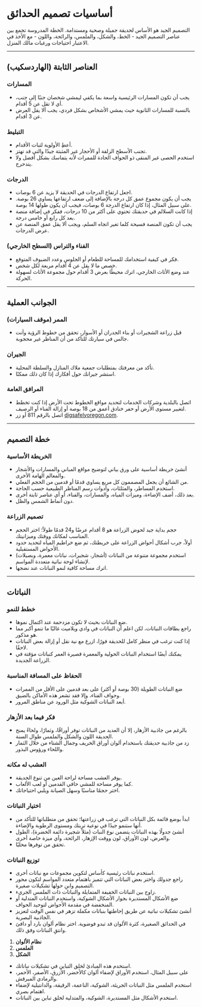 # أساسيات تصميم الحدائق

التصميم الجيد هو الأساس لحديقة جميلة وصحية ومستدامة. الخطة المدروسة تجمع بين عناصر التصميم الجيد - الخط، والشكل، والملمس، والرائحة، واللون - مع الأخذ في الاعتبار احتياجات ورغبات مالك المنزل.

---

## العناصر الثابتة (الهاردسكيب)

### المسارات

- يجب أن تكون المسارات الرئيسية واسعة بما يكفي ليمشي شخصان جنبًا إلى جنب، أي لا تقل عن 5 أقدام.
- بالنسبة للمسارات الثانوية حيث يمشي الأشخاص بشكل فردي، يجب ألا يقل العرض عن 3 أقدام.

### التبليط

- أعطِ الأولوية لثبات الأقدام.
- تجنب الأسطح الزلقة أو الأحجار غير المثبتة جيدًا والتي قد تهتز.
- استخدم الحصى غير المنقى ذو الحواف الحادة للممرات لأنه يتماسك بشكل أفضل ولا يتدحرج.

### الدرجات

- اجعل ارتفاع الدرجات في الحديقة لا يزيد عن 6 بوصات.
- يجب أن يكون مجموع عمق كل درجة بالإضافة إلى ضعف ارتفاعها يساوي 26 بوصة. على سبيل المثال، إذا كان ارتفاع الدرجة 6 بوصات، فيجب أن يكون طولها 14 بوصة.
- إذا كانت السلالم في حديقتك تحتوي على أكثر من 10 درجات، ففكر في إضافة منصة بعد كل رابع أو خامس درجة.
- يجب أن تكون المنصة فسيحة كلما تغير اتجاه السلم، ويجب ألا يقل عمق المنصة عن عرض الدرجات.

### الفناء والتراس (السطح الخارجي)

- فكر في كيفية استخدامك للمساحة للطعام أو الجلوس وعدد الضيوف المتوقع.
- خصص ما لا يقل عن 4 أقدام مربعة لكل شخص.
- عند وضع الأثاث الخارجي، اترك محيطًا بعرض 3 أقدام حول مجموعة الأثاث لسهولة الحركة.

---

## الجوانب العملية

### الممر (موقف السيارات)

- قبل زراعة الشجيرات أو بناء الجدران أو الأسوار، تحقق من خطوط الرؤية وأنت جالس في سيارتك للتأكد من أن المناظر غير محجوبة.

### الجيران

- تأكد من معرفتك بمتطلبات جمعية ملاك المنازل والسلطة المحلية.
- استشر جيرانك حول أفكارك إذا كان ذلك ممكنًا.

### المرافق العامة

- اتصل بالبلدية وشركات الخدمات لتحديد مواقع الخطوط تحت الأرض إذا كنت تخطط لتغيير مستوى الأرض أو حفر خنادق أعمق من 18 بوصة أو إزالة الفناء أو الرصيف.
- اتصل بالرقم 811 أو زر [digsafelyoregon.com](https://digsafelyoregon.com).

---

## خطة التصميم

### الخريطة الأساسية

- أنشئ خريطة أساسية على ورق بياني لتوضيح مواقع المباني والمسارات والأشجار والمعالم الهامة الأخرى.
- من الشائع أن يجعل المصممون كل مربع يساوي قدمًا أو قدمين من الحجم الفعلي.
- استخدم المساطر، والمثلثات، وأدوات رسم المناظر الطبيعية حسب الحاجة.
- بعد ذلك، أضف الإضاءة، وميزات المياه، والمسارات، والفناء، أو أي عناصر ثابتة أخرى.
- دون أنماط الشمس والظل.

### تصميم الزراعة

- حجم بداية جيد لحوض الزراعة هو 8 أقدام عرضًا و24 قدمًا طولاً؛ اختر الحجم المناسب لمكانك ووقتك وميزانيتك.
- أولاً، جرب أشكال أحواض الزراعة على خريطتك، ثم ضع خراطيم المياه لتحديد حدود الأحواض المستقبلية.
- استخدم مجموعة متنوعة من النباتات (أشجار، شجيرات، نباتات معمرة، وبصيلات) لإنشاء لوحة نباتية متعددة المواسم.
- اترك مساحة كافية لنمو النباتات عند نضجها.

---

## النباتات

### خطط للنمو

- ضع النباتات بحيث لا تكون مزدحمة عند اكتمال نموها.
- راجع بطاقات النباتات، لكن اعلم أن النباتات في وادي ويلاميت غالبًا ما تنمو أكبر مما هو مذكور.
- إذا كنت ترغب في منظر كامل للحديقة فورًا، ازرع مع نية نقل أو إزالة بعض النباتات لاحقًا.
- يمكنك أيضًا استخدام النباتات الحولية والمعمرة قصيرة العمر كنباتات مؤقتة في الزراعة الجديدة.

### الحفاظ على المسافة المناسبة

- ضع النباتات الطويلة (30 بوصة أو أكثر) على بعد قدمين على الأقل من الممرات وحواف الفناء، وإلا فقد تشعر هذه الأماكن بالضيق.
- أبعد النباتات الشوكية مثل الورود عن مناطق المرور.

### فكر فيما بعد الأزهار

- بالرغم من جاذبية الأزهار، إلا أن العديد من النباتات توفر أوراقًا، وثمارًا، ولحاءً يمنح الحديقة اللون والشكل والملمس طوال السنة.
- زد من جاذبية حديقتك باستخدام ألوان أوراق الخريف وجمال الشتاء من خلال الثمار واللحاء ورؤوس البذور.

### العشب له مكانه

- يوفر العشب مساحة لراحة العين من تنوع الحديقة.
- كما يوفر مساحة للمشي حافي القدمين أو لعب الألعاب.
- اختر حجمًا مناسبًا وسهل الصيانة ويلبي احتياجاتك.

### اختيار النباتات

- ابدأ بوضع قائمة بكل النباتات التي ترغب في زراعتها؛ تحقق من متطلباتها للتأكد من أنها ستنمو جيدًا في نوعية تربتك ومستوى الرطوبة والإضاءة.
- أنشئ جدولًا بهذه النباتات يتضمن نوع النبات (مثلاً شجيرة دائمة الخضرة)، الطول والعرض، لون الأوراق، لون ووقت الإزهار، الرائحة، وأي ميزة خاصة أخرى.
- تحقق من توفرها محليًا.

### توزيع النباتات

- استخدم نباتات رئيسية كأساس لتكوين مجموعات مع نباتات أخرى.
- راجع جدولك واختر بعض النباتات التي تتميز باهتمام متعدد المواسم لتكون محور التصميم وابنِ حولها تشكيلات صغيرة.
- زاوج بين النباتات الخفيفة المتمايلة والنباتات ذات الملمس الجريء.
- ضع الأشكال المستديرة بجوار الأشكال الشوكية، واستخدم النباتات المتدلية أو المنخفضة في مقدمة الأحواض لتوحيد الحواف.
- أنشئ تشكيلات نباتية عن طريق إحاطتها بنباتات مكملة تزهر في نفس الوقت لتعزيز الجاذبية البصرية.
- في الحدائق الصغيرة، كثرة الألوان قد تبدو فوضوية. اختر نظام ألوان بارد أو دافئ وانتقِ النباتات وفق ذلك.


1. **نظام الألوان**
2. **الملمس**
3. **الشكل**

- استخدم هذه المبادئ لخلق التباين في تشكيلات نباتاتك.
- على سبيل المثال، استخدم الأوراق لإضفاء ألوان كالأخضر، الأزرق، الأصفر، الأحمر، والرمادي المبرقش.
- استخدم الملمس مثل النباتات الجريئة، الشوكية، الناعمة، الرقيقة، والدانتيلية لإضفاء اهتمام بصري.
- استخدم الأشكال مثل المستديرة، الشوكية، والمتدلية لخلق تباين بين النباتات.
